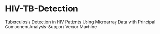 # HIV-TB-Detection
Tuberculosis Detection in HIV Patients Using Microarray Data with Principal Component Analysis-Support Vector Machine  
